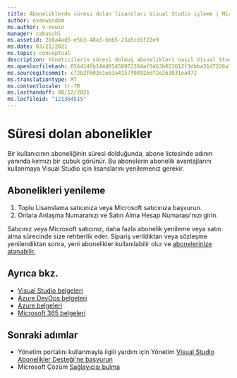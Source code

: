 ```yaml
---
title: Aboneliklerde süresi dolan lisansları Visual Studio işleme | Microsoft Docs
author: evanwindom
ms.author: v-evwin
manager: cabuschl
ms.assetid: 2b8a4ad5-e5b3-48a3-bb65-23a5cd3f22e9
ms.date: 03/21/2021
ms.topic: conceptual
description: Yöneticilerin süresi dolmuş abonelikleri nasıl Visual Studio öğrenin
ms.openlocfilehash: 056414fb144d05458972304af5d63b623612f3dbba31d7226a7c074d027f90a9
ms.sourcegitcommit: c72b2f603e1eb3a4157f00926df2e263831ea472
ms.translationtype: MT
ms.contentlocale: tr-TR
ms.lasthandoff: 08/12/2021
ms.locfileid: "121364515"
---
```

# <a name="expired-subscriptions"></a>Süresi dolan abonelikler
Bir kullanıcının aboneliğinin süresi dolduğunda, abone listesinde adının yanında kırmızı bir çubuk görünür. Bu abonelerin abonelik avantajlarını kullanmaya Visual Studio için lisanslarını yenilemeniz gerekir.

## <a name="renew-subscriptions"></a>Abonelikleri yenileme
1. Toplu Lisanslama satıcınıza veya Microsoft satıcınıza başvurun.
2. Onlara Anlaşma Numaranızı ve Satın Alma Hesap Numarası'nızı girin. 

Satıcınız veya Microsoft satıcınız, daha fazla abonelik yenileme veya satın alma sürecinde size rehberlik eder. Sipariş verildiktan veya sözleşme yenilendiktan sonra, yeni abonelikler kullanılabilir olur ve [abonelerinize atanabilir.](assign-license.md)

## <a name="see-also"></a>Ayrıca bkz.
- [Visual Studio belgeleri](/visualstudio/)
- [Azure DevOps belgeleri](/azure/devops/)
- [Azure belgeleri](/azure/)
- [Microsoft 365 belgeleri](/microsoft-365/)

## <a name="next-steps"></a>Sonraki adımlar
- Yönetim portalını kullanmayla ilgili yardım için Yönetim [Visual Studio Abonelikler Desteği'ne başvurun](https://aka.ms/vsadminhelp)
- Microsoft Çözüm [Sağlayıcısı bulma](https://www.microsoft.com/solution-providers/home)